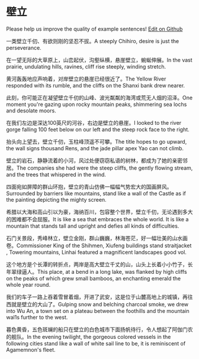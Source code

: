 # 壁立

Please help us improve the quality of example sentences! [Edit on Github](https://github.com/jiyushe/jiyu-example-sentence-source/blob/main/chinese/bili.md)

<p><span class="chinese">一类壁立千仞、有欲则刚的坚忍不拔。</span><span class="english">A steeply Chihiro, desire is just the perseverance.</span></p>

<p><span class="chinese">在一望无际的大草原上，山峦起伏，沟壑纵横，悬崖壁立，蜿蜒伸展。</span><span class="english">In the vast prairie, undulating hills, ravines, cliff rise steeply, winding stretch.</span></p>

<p><span class="chinese">黄河轰轰地应声响着，对岸壁立的悬崖已经很近了。</span><span class="english">The Yellow River responded with its rumble, and the cliffs on the Shanxi bank drew nearer.</span></p>

<p><span class="chinese">此刻，你可能正在凝望壁立千仞的山峰、波光粼粼的海湾或荒无人烟的沼泽。</span><span class="english">One moment you're gazing upon rocky mountain peaks, shimmering sea lochs and desolate moors.</span></p>

<p><span class="chinese">在我们左边是深达100英尺的河谷，右边是壁立的悬崖。</span><span class="english">I looked to the river gorge falling 100 feet below on our left and the steep rock face to the right.</span></p>

<p><span class="chinese">抬头向上望去，壁立千仞，玉柱峰顶遥不可攀。</span><span class="english">The title hopes to go upward, the wall signs thousand Rens, and the jade pillar apex Yao can not climb.</span></p>

<p><span class="chinese">壁立的岩石，静静流着的小河，风过处便窃窃私语的树林，都成为了她的亲密邻居。</span><span class="english">The companies she had were the steep cliffs, the gently flowing stream, and the trees that whispered in the wind.</span></p>

<p><span class="chinese">四面宛如屏障的群山环抱，壁立的青山仿佛一幅幅气势宏大的国画屏风。</span><span class="english">Surrounded by barriers like mountains, stand like a wall of the Castle as if the painting depicting the mighty screen.</span></p>

<p><span class="chinese">希腊以大海和高山引以为豪，海纳百川，包容整个世界，壁立千仞，无论遇到多大的困难都不会屈服。</span><span class="english">It is like a sea that embraces the whole world. It is like a mountain that stands tall and upright and defies all kinds of difficulties.</span></p>

<p><span class="chinese">石门关景段，秀峰林立，壁立金刚，群山巍巍，林海苍茫，好一幅壮美的山水画卷。</span><span class="english">Commissioner King of the Shihmen, Xiufeng buildings stand straitjacket , Towering mountains, Linhai featured a magnificent landscapes good vol.</span></p>

<p><span class="chinese">这个地方是个长潭的转折点，两岸是高大壁立千丈的山，山头上长着小小竹子，长年翠绿逼人。</span><span class="english">This place, at a bend in a long lake, was flanked by high cliffs on the peaks of which grew small bamboos, an enchanting emerald the whole year round.</span></p>

<p><span class="chinese">我们的车子一路上吞着雪冒着烟，开进了武安，这是位于山麓高地上的城镇，再往西就是壁立的大山了。</span><span class="english">Gulping snow and belching charcoal smoke, we drew into Wu An, a town set on a plateau between the foothills and the mountain wal1s further to the west.</span></p>

<p><span class="chinese">暮色黄昏，五色斑斓的船只在壁立的白色城市下面扬帆待行，令人想起了阿伽门农的舰队。</span><span class="english">In the evening twilight, the gorgeous colored vessels in the following cities stand like a wall of white sail line to be, it is reminiscent of Agamemnon's fleet.</span></p>

